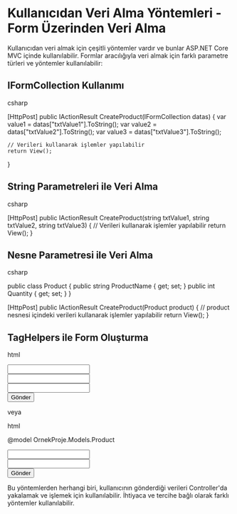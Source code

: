 # Kullanıcıdan Veri Alma Yöntemleri - Form Üzerinden Veri Alma

Kullanıcıdan veri almak için çeşitli yöntemler vardır ve bunlar ASP.NET Core MVC içinde kullanılabilir. Formlar aracılığıyla veri almak için farklı parametre türleri ve yöntemler kullanılabilir:
## IFormCollection Kullanımı

csharp

[HttpPost]
public IActionResult CreateProduct(IFormCollection datas)
{
    var value1 = datas["txtValue1"].ToString();
    var value2 = datas["txtValue2"].ToString();
    var value3 = datas["txtValue3"].ToString();

    // Verileri kullanarak işlemler yapılabilir
    return View();
}

## String Parametreleri ile Veri Alma

csharp

[HttpPost]
public IActionResult CreateProduct(string txtValue1, string txtValue2, string txtValue3)
{
    // Verileri kullanarak işlemler yapılabilir
    return View();
}

## Nesne Parametresi ile Veri Alma

csharp

public class Product
{
    public string ProductName { get; set; }
    public int Quantity { get; set; }
}

[HttpPost]
public IActionResult CreateProduct(Product product)
{
    // product nesnesi içindeki verileri kullanarak işlemler yapılabilir
    return View();
}

## TagHelpers ile Form Oluşturma

html

<form asp-action="CreateProduct" asp-controller="Product" method="post">
    <input type="text" name="txtValue1" />
    <br />
    <input type="text" name="txtValue2" />
    <br />
    <input type="text" name="txtValue3" />
    <br />
    <button>Gönder</button>
</form>

veya

html

@model OrnekProje.Models.Product

<form asp-action="CreateProduct" asp-controller="Product" method="post">
    <input asp-for="ProductName" type="text" />
    <br />
    <input asp-for="Quantity" type="text" />
    <br />
    <button>Gönder</button>
</form>

Bu yöntemlerden herhangi biri, kullanıcının gönderdiği verileri Controller'da yakalamak ve işlemek için kullanılabilir. İhtiyaca ve tercihe bağlı olarak farklı yöntemler kullanılabilir.